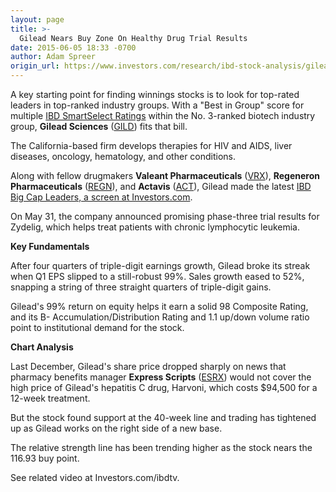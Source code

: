 ```yaml
---
layout: page
title: >-
  Gilead Nears Buy Zone On Healthy Drug Trial Results
date: 2015-06-05 18:33 -0700
author: Adam Spreer
origin_url: https://www.investors.com/research/ibd-stock-analysis/gilead-sciences-near-buy-point/
---
```





  



A key starting point for finding winnings stocks is to look for top-rated leaders in top-ranked industry groups. With a "Best in Group" score for multiple [IBD SmartSelect Ratings](http://education.investors.com/Lesson.aspx?sourceid=735774&id=735771) within the No. 3-ranked biotech industry group, **Gilead Sciences** ([GILD](https://research.investors.com/quote.aspx?symbol=GILD)) fits that bill.

  

The California-based firm develops therapies for HIV and AIDS, liver diseases, oncology, hematology, and other conditions.

  

Along with fellow drugmakers **Valeant Pharmaceuticals** ([VRX](https://research.investors.com/quote.aspx?symbol=VRX)), **Regeneron Pharmaceuticals** ([REGN](https://research.investors.com/quote.aspx?symbol=REGN)), and **Actavis** ([ACT](https://research.investors.com/quote.aspx?symbol=ACT)), Gilead made the latest [IBD Big Cap Leaders, a screen at Investors.com](http://news.investors.com/technology/060315-755487-valeant-gilead-celgene-actavis-big-caps.htm).

  

On May 31, the company announced promising phase-three trial results for Zydelig, which helps treat patients with chronic lymphocytic leukemia.

  

**Key Fundamentals**

  

After four quarters of triple-digit earnings growth, Gilead broke its streak when Q1 EPS slipped to a still-robust 99%. Sales growth eased to 52%, snapping a string of three straight quarters of triple-digit gains.

  

Gilead's 99% return on equity helps it earn a solid 98 Composite Rating, and its B- Accumulation/Distribution Rating and 1.1 up/down volume ratio point to institutional demand for the stock.

  

**Chart Analysis**

  

Last December, Gilead's share price dropped sharply on news that pharmacy benefits manager **Express Scripts** ([ESRX](https://research.investors.com/quote.aspx?symbol=ESRX)) would not cover the high price of Gilead's hepatitis C drug, Harvoni, which costs $94,500 for a 12-week treatment.

  

But the stock found support at the 40-week line and trading has tightened up as Gilead works on the right side of a new base.

  

The relative strength line has been trending higher as the stock nears the 116.93 buy point.

  

See related video at Investors.com/ibdtv.




